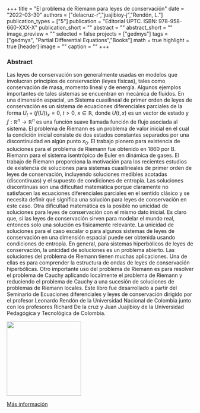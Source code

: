 +++
title = "El problema de Riemann para leyes de conservación"
date = "2022-03-30"
authors = ["delacruz-r","juajibioy-j","Rendón, L."]
publication_types = ["5"]
publication = "Editorial UPTC. ISBN: 978-958-660-XXX-X"
publication_short = ""
abstract = ""
abstract_short = ""
image_preview = ""
selected = false
projects = ["gedmys"]
tags = ["gedmys", "Partial Differential Equations","Books"]
math = true
highlight = true
[header]
image = ""
caption = ""
+++

### Abstract

Las leyes de conservación son generalmente usadas en modelos que involucran principios de conservación (leyes físicas), tales como conservación de masa, momento lineal y de energía. Algunos ejemplos importantes de tales sistemas se encuentran en mecánica de fluidos. En una dimensión espacial, un Sistema cuasilineal de primer orden de leyes de conservación es un sistema de ecuaciones diferenciales parciales de la forma $U_t+(f(U))_x=0$, $t>0$, $x \in \mathbb{R}$, donde $U(t,x)$ es un vector de estado y $f:\mathbb{R}^n \to \mathbb{R}^n$ es una función suave llamada función de flujo asociada al sistema. El problema de Riemann es un problema de valor inicial en el cual la condición inicial consiste de dos estados constantes separados por una discontinuidad en algún punto $x_0$. El trabajo pionero para existencia de soluciones para el problema de Riemann fue obtenido en 1860 por B. Riemann para el sistema isentrópico de Euler en dinámica de gases. El trabajo de Riemann proporciona la motivación para los recientes estudios de existencia de soluciones para sistemas cuasilineales de primer orden de leyes de conservación, incluyendo soluciones medibles acotadas (discontinuas) y el supuesto de condiciones de entropía. Las soluciones discontinuas son una dificultad matemática porque claramente no satisfacen las ecuaciones diferenciales parciales en el sentido clásico y se necesita definir qué significa una solución para leyes de conservación en este caso. Otra dificultad matemática es la posible no unicidad de soluciones para leyes de conservación con el mismo dato inicial. Es claro que, si las leyes de conservación sirven para modelar el mundo real, entonces solo una solución es físicamente relevante. La unicidad de soluciones para el caso escalar o para algunos sistemas de leyes de conservación en una dimensión espacial puede ser obtenida usando condiciones de entropía. En general, para sistemas hiperbólicos de leyes de conservación, la unicidad de soluciones es un problema abierto. Las soluciones del problema de Riemann tienen muchas aplicaciones. Una de ellas es para comprender la estructura de ondas de leyes de conservación hiperbólicas. Otro importante uso del problema de Riemann es para resolver el problema de Cauchy aplicando localmente el problema de Riemann y reduciendo el problema de Cauchy a una sucesión de soluciones de problemas de Riemann locales. Este libro fue desarrollado a partir del Seminario de Ecuaciones diferenciales y leyes de conservación dirigido por el profesor Leonardo Rendón de la Universidad Nacional de Colombia junto con los profesores Richard De la cruz y Juan Juajibioy de la Universidad Pedagógica y Tecnológica de Colombia.

<img src="https://matematicas.netlify.com/img/Riemann.png"  width="200"/>

[Más información](https://editorial.uptc.edu.co/)

<!--
<img src="https://simehbucket.s3.amazonaws.com/images/7a665c7977e7b9df2eee119f35ce433c-medium.jpg" width= 200>

[Más información](https://editorial.uptc.edu.co/gpd-la-arqueologia-matematica-9789586604956.html)
-->
